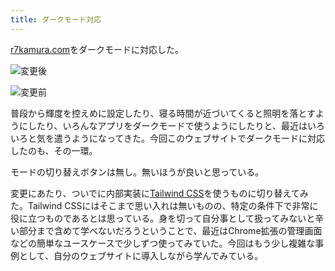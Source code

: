 ```yaml
---
title: ダークモード対応
---
```

[r7kamura.com](https://r7kamura.com/)をダークモードに対応した。

![](https://lh4.googleusercontent.com/9HgsNohcoMiuB0exNYNgKFd42eSdCqq3ff9882JYpZaKRIw-eDRsMYO3fDWaX2AUCy2lbrzVqRxzqH0ZRwGuLA46he0rmd2a6-YRJISZKuR3bK5c-Hd6fkXv9UkOclhyC2_ybjxMNM_jYDNDI6QL0HeW9rW7ZXMiBEIuaFDL3kAx9wKM7R0WFf1MavRR "変更後")

![](https://lh3.googleusercontent.com/4m-JFeZkliorxAnLGql0Zv7C1ORVmiqptg1Qt8_sjE6TwwpUT6-6Jv_R2lJez62PI5vLe6arox0cLd2h5S5-qBD1YgfkpjQIYhoq6chh9R2GSIq_NitF_AIZkNbER75d2Ukn6GoZ4qfEcr-wJxrlJDJWEqCKxn30xDhINDbVUR2sFplLvZx_ZOdkElJb "変更前")

普段から輝度を控えめに設定したり、寝る時間が近づいてくると照明を落とすようにしたり、いろんなアプリをダークモードで使うようにしたりと、最近はいろいろと気を遣うようになってきた。今回このウェブサイトでダークモードに対応したのも、その一環。

モードの切り替えボタンは無し。無いほうが良いと思っている。

変更にあたり、ついでに内部実装に[Tailwind CSS](https://tailwindcss.com/)を使うものに切り替えてみた。Tailwind CSSにはそこまで思い入れは無いものの、特定の条件下で非常に役に立つものであるとは思っている。身を切って自分事として扱ってみないと辛い部分まで含めて学べないだろうということで、最近はChrome拡張の管理画面などの簡単なユースケースで少しずつ使ってみていた。今回はもう少し複雑な事例として、自分のウェブサイトに導入しながら学んでみている。
